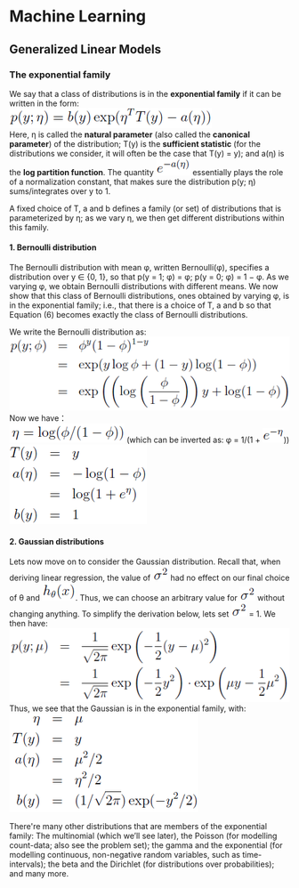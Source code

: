 # Machine Learning

## Generalized Linear Models

### The exponential family

We say that a class of distributions is in the **exponential family** if it can be written in the form:  
![](pic/form_of_exponential_family.png)  
Here, η is called the **natural parameter** (also called the **canonical parameter**) of the distribution; T(y) is the **sufficient statistic** (for the distributions we consider, it will often be the case that T(y) = y); and a(η) is the **log partition function**. The quantity ![](pic/a_normalization_constant.png) essentially plays the role of a normalization constant, that makes sure the distribution p(y; η) sums/integrates over y to 1.

A fixed choice of T, a and b defines a family (or set) of distributions that is parameterized by η; as we vary η, we then get different distributions within this family.

#### 1. Bernoulli distribution

The Bernoulli distribution with mean φ, written Bernoulli(φ), specifies a distribution over y ∈ {0, 1}, so that p(y = 1; φ) = φ; p(y = 0; φ) = 1 − φ. As we varying φ, we obtain Bernoulli distributions with different means. We now show that this class of Bernoulli distributions, ones obtained by varying φ, is in the exponential family; i.e., that there is a choice of T, a and b so that Equation (6) becomes exactly the class of Bernoulli distributions.

We write the Bernoulli distribution as:  
![](pic/bernoulli_distrubution.png)  
Now we have：  
![](pic/eta.png) (which can be inverted as: φ = 1/(1 + ![](pic/e_-eta.png)))  
![](pic/T_a_b.png)  

#### 2. Gaussian distributions

Lets now move on to consider the Gaussian distribution. Recall that, when deriving linear regression, the value of ![](pic/sigma_2.png) had no effect on our final choice of θ and ![](pic/hypothesis.png). Thus, we can choose an arbitrary value for ![](pic/sigma_2.png) without changing anything. To simplify the derivation below, lets set ![](pic/sigma_2.png) = 1. We then have:  
![](pic/gaussion_distribution.png)  
Thus, we see that the Gaussian is in the exponential family, with:  
![](pic/eta_T_a_b.png)  

There're many other distributions that are members of the exponential family: The multinomial (which we’ll see later), the Poisson (for modelling count-data; also see the problem set); the gamma and the exponential (for modelling continuous, non-negative random variables, such as time-intervals); the beta and the Dirichlet (for distributions over probabilities); and many more.